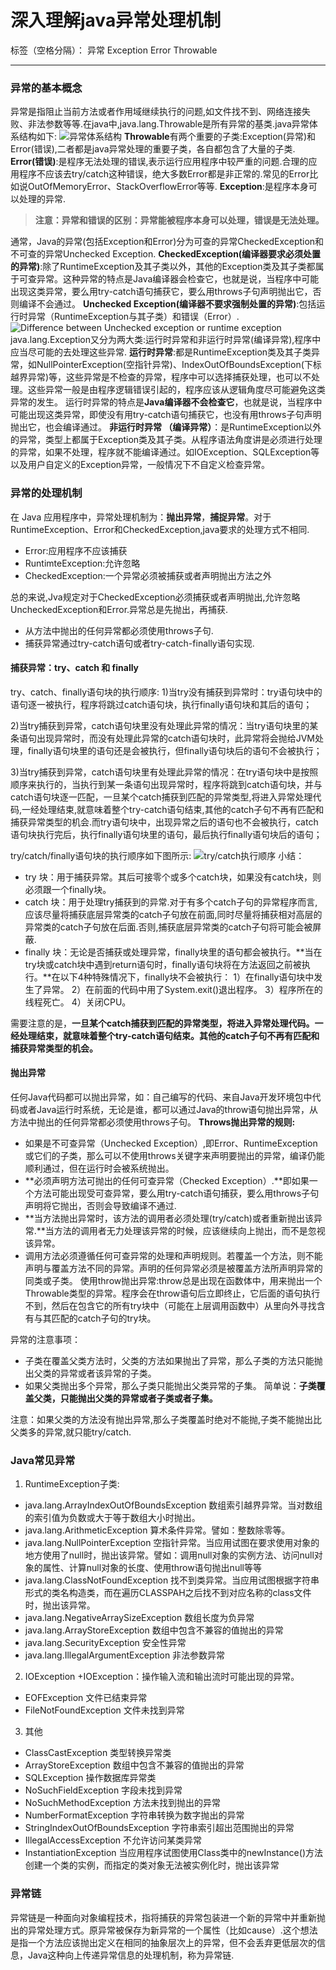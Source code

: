 # 深入理解java异常处理机制

标签（空格分隔）： 异常 Exception Error Throwable

---


### 异常的基本概念
异常是指阻止当前方法或者作用域继续执行的问题,如文件找不到、网络连接失败、非法参数等等.在java中,java.lang.Throwable是所有异常的基类.java异常体系结构如下:
![异常体系结构](../img/exception/exception_01.jpg)
**Throwable**有两个重要的子类:Exception(异常)和Error(错误),二者都是java异常处理的重要子类，各自都包含了大量的子类.
**Error(错误)**:是程序无法处理的错误,表示运行应用程序中较严重的问题.合理的应用程序不应该去try/catch这种错误，绝大多数Error都是非正常的.常见的Error比如说OutOfMemoryError、StackOverflowError等等.
**Exception**:是程序本身可以处理的异常.
>**注意：异常和错误的区别：异常能被程序本身可以处理，错误是无法处理。**

通常，Java的异常(包括Exception和Error)分为可查的异常CheckedException和不可查的异常Unchecked Exception.
**CheckedException(编译器要求必须处置的异常)**:除了RuntimeException及其子类以外，其他的Exception类及其子类都属于可查异常。这种异常的特点是Java编译器会检查它，也就是说，当程序中可能出现这类异常，要么用try-catch语句捕获它，要么用throws子句声明抛出它，否则编译不会通过。
**Unchecked Exception(编译器不要求强制处置的异常)**:包括运行时异常（RuntimeException与其子类）和错误（Error）.
![Difference between Unchecked exception or runtime exception](../img/exception/exception_02.jpg)
java.lang.Exception又分为两大类:运行时异常和非运行时异常(编译异常),程序中应当尽可能的去处理这些异常.
**运行时异常**:都是RuntimeException类及其子类异常，如NullPointerException(空指针异常)、IndexOutOfBoundsException(下标越界异常)等，这些异常是不检查的异常，程序中可以选择捕获处理，也可以不处理。这些异常一般是由程序逻辑错误引起的，程序应该从逻辑角度尽可能避免这类异常的发生。
运行时异常的特点是**Java编译器不会检查它**，也就是说，当程序中可能出现这类异常，即使没有用try-catch语句捕获它，也没有用throws子句声明抛出它，也会编译通过。
**非运行时异常 （编译异常）**：是RuntimeException以外的异常，类型上都属于Exception类及其子类。从程序语法角度讲是必须进行处理的异常，如果不处理，程序就不能编译通过。如IOException、SQLException等以及用户自定义的Exception异常，一般情况下不自定义检查异常。
### 异常的处理机制
在 Java 应用程序中，异常处理机制为：**抛出异常**，**捕捉异常**。对于RuntimeException、Error和CheckedException,java要求的处理方式不相同.

+ Error:应用程序不应该捕获
+ RuntimteException:允许忽略
+ CheckedException:一个异常必须被捕获或者声明抛出方法之外

总的来说,Jva规定对于CheckedException必须捕获或者声明抛出,允许忽略UncheckedException和Error.异常总是先抛出，再捕获.

- 从方法中抛出的任何异常都必须使用throws子句.
- 捕获异常通过try-catch语句或者try-catch-finally语句实现.

#### 捕获异常：try、catch 和 finally
try、catch、finally语句块的执行顺序:
1)当try没有捕获到异常时：try语句块中的语句逐一被执行，程序将跳过catch语句块，执行finally语句块和其后的语句；

2)当try捕获到异常，catch语句块里没有处理此异常的情况：当try语句块里的某条语句出现异常时，而没有处理此异常的catch语句块时，此异常将会抛给JVM处理，finally语句块里的语句还是会被执行，但finally语句块后的语句不会被执行；

3)当try捕获到异常，catch语句块里有处理此异常的情况：在try语句块中是按照顺序来执行的，当执行到某一条语句出现异常时，程序将跳到catch语句块，并与catch语句块逐一匹配，一旦某个catch捕获到匹配的异常类型,将进入异常处理代码,一经处理结束,就意味着整个try-catch语句结束,其他的catch子句不再有匹配和捕获异常类型的机会.而try语句块中，出现异常之后的语句也不会被执行，catch语句块执行完后，执行finally语句块里的语句，最后执行finally语句块后的语句；

try/catch/finally语句块的执行顺序如下图所示:
![try/catch执行顺序](../img/exception/exception_03.jpg)
小结：

+ try 块：用于捕获异常。其后可接零个或多个catch块，如果没有catch块，则必须跟一个finally块。
+ catch 块：用于处理try捕获到的异常.对于有多个catch子句的异常程序而言,应该尽量将捕获底层异常类的catch子句放在前面,同时尽量将捕获相对高层的异常类的catch子句放在后面.否则,捕获底层异常类的catch子句将可能会被屏蔽.
+ finally 块：无论是否捕获或处理异常，finally块里的语句都会被执行。**当在try块或catch块中遇到return语句时，finally语句块将在方法返回之前被执行。**在以下4种特殊情况下，finally块不会被执行：
  1）在finally语句块中发生了异常。
  2）在前面的代码中用了System.exit()退出程序。
  3）程序所在的线程死亡。
  4）关闭CPU。

需要注意的是，**一旦某个catch捕获到匹配的异常类型，将进入异常处理代码。一经处理结束，就意味着整个try-catch语句结束。其他的catch子句不再有匹配和捕获异常类型的机会。**
#### 抛出异常
任何Java代码都可以抛出异常，如：自己编写的代码、来自Java开发环境包中代码或者Java运行时系统，无论是谁，都可以通过Java的throw语句抛出异常，从方法中抛出的任何异常都必须使用throws子句。
**Throws抛出异常的规则:**
+  如果是不可查异常（Unchecked Exception）,即Error、RuntimeException或它们的子类，那么可以不使用throws关键字来声明要抛出的异常，编译仍能顺利通过，但在运行时会被系统抛出。
+  **必须声明方法可抛出的任何可查异常（Checked Exception）.**即如果一个方法可能出现受可查异常，要么用try-catch语句捕获，要么用throws子句声明将它抛出，否则会导致编译不通过.
+  **当方法抛出异常时，该方法的调用者必须处理(try/catch)或者重新抛出该异常.**当方法的调用者无力处理该异常的时候，应该继续向上抛出，而不是忽视该异常。
+  调用方法必须遵循任何可查异常的处理和声明规则。若覆盖一个方法，则不能声明与覆盖方法不同的异常。声明的任何异常必须是被覆盖方法所声明异常的同类或子类。
  使用throw抛出异常:throw总是出现在函数体中，用来抛出一个Throwable类型的异常。程序会在throw语句后立即终止，它后面的语句执行不到，然后在包含它的所有try块中（可能在上层调用函数中）从里向外寻找含有与其匹配的catch子句的try块。

异常的注意事项：
+ 子类在覆盖父类方法时，父类的方法如果抛出了异常，那么子类的方法只能抛出父类的异常或者该异常的子类。
+ 如果父类抛出多个异常，那么子类只能抛出父类异常的子集。
  简单说：**子类覆盖父类，只能抛出父类的异常或者子类或者子集。**

注意：如果父类的方法没有抛出异常,那么子类覆盖时绝对不能抛,子类不能抛出比父类多的异常,就只能try/catch.
### Java常见异常
1. RuntimeException子类:
+ java.lang.ArrayIndexOutOfBoundsException
    数组索引越界异常。当对数组的索引值为负数或大于等于数组大小时抛出。
+ java.lang.ArithmeticException
    算术条件异常。譬如：整数除零等。
+ java.lang.NullPointerException
    空指针异常。当应用试图在要求使用对象的地方使用了null时，抛出该异常。譬如：调用null对象的实例方法、访问null对象的属性、计算null对象的长度、使用throw语句抛出null等等
+ java.lang.ClassNotFoundException
    找不到类异常。当应用试图根据字符串形式的类名构造类，而在遍历CLASSPAH之后找不到对应名称的class文件时，抛出该异常。
+ java.lang.NegativeArraySizeException  数组长度为负异常
+ java.lang.ArrayStoreException 数组中包含不兼容的值抛出的异常
+ java.lang.SecurityException 安全性异常
+ java.lang.IllegalArgumentException 非法参数异常
2. IOException
  +IOException：操作输入流和输出流时可能出现的异常。
+ EOFException   文件已结束异常
+ FileNotFoundException   文件未找到异常
3. 其他
+ ClassCastException    类型转换异常类
+ ArrayStoreException  数组中包含不兼容的值抛出的异常
+ SQLException   操作数据库异常类
+ NoSuchFieldException   字段未找到异常
+ NoSuchMethodException   方法未找到抛出的异常
+ NumberFormatException    字符串转换为数字抛出的异常
+ StringIndexOutOfBoundsException 字符串索引超出范围抛出的异常
+ IllegalAccessException  不允许访问某类异常
+ InstantiationException  当应用程序试图使用Class类中的newInstance()方法创建一个类的实例，而指定的类对象无法被实例化时，抛出该异常
### 异常链
异常链是一种面向对象编程技术，指将捕获的异常包装进一个新的异常中并重新抛出的异常处理方式。原异常被保存为新异常的一个属性（比如cause）.这个想法是指一个方法应该抛出定义在相同的抽象层次上的异常，但不会丢弃更低层次的信息，Java这种向上传递异常信息的处理机制，称为异常链.

